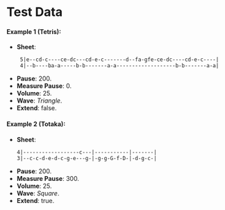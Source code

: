 # Test Data
#### Example 1 (Tetris):
- **Sheet**: 
   ```
    5|e--cd-c----ce-dc---cd-e-c-------d--fa-gfe-ce-dc----cd-e-c----|
    4|--b----ba-a-----b-b-------a-a-------------------b-b-------a-a|
    ```
- **Pause**: 200.
- **Measure Pause**: 0.
- **Volume**: 25.
- **Wave**: *Triangle*.
- **Extend**: false.

#### Example 2 (Totaka):
- **Sheet**: 
    ```
    4|------------------c---|-----------|-------|
    3|--c-c-d-e-d-c-g-e---g-|-g-g-G-f-D-|-d-g-c-|
    ```
- **Pause**: 200.
- **Measure Pause**: 300.
- **Volume**: 25.
- **Wave**: *Square*.
- **Extend**: true.

